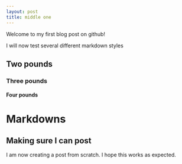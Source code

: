 ```yaml
---
layout: post
title: middle one
---
```


Welcome to my first blog post on github!  

I will now test several different markdown styles  

## Two pounds  

### Three pounds  
 
#### Four pounds  

# Markdowns  

## Making sure I can post  

I am now creating a post from scratch. I hope this works as expected.

